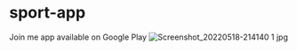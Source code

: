 # sport-app
Join me app available on Google Play
![Screenshot_20220518-214140 1 jpg](https://github.com/KL-16/sport-app/assets/79656578/87c78dd5-3e50-4d9b-b23c-cb6e0e9f9aef)
